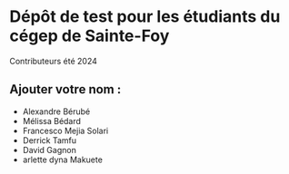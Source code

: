 # Dépôt de test pour les étudiants du cégep de Sainte-Foy
Contributeurs été 2024

## Ajouter votre nom : 

- Alexandre Bérubé
- Mélissa Bédard 
- Francesco Mejia Solari
- Derrick Tamfu
- David Gagnon
- arlette dyna Makuete
